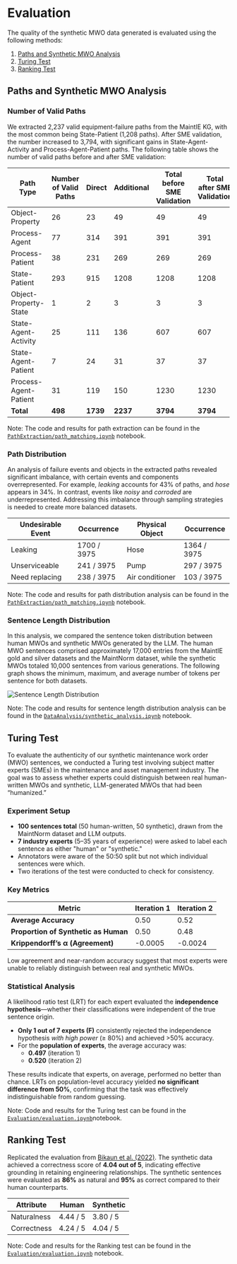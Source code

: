 # Evaluation

The quality of the synthetic MWO data generated is evaluated using the following methods:

1. [Paths and Synthetic MWO Analysis](#paths-and-synthetic-mwo-analysis)
2. [Turing Test](#turing-test)
3. [Ranking Test](#ranking-test)

## Paths and Synthetic MWO Analysis

### Number of Valid Paths 

We extracted 2,237 valid equipment-failure paths from the MaintIE KG, with the most common being State-Patient (1,208 paths). After SME validation, the number increased to 3,794, with significant gains in State-Agent-Activity and Process-Agent-Patient paths. The following table shows the number of valid paths before and after SME validation:

| Path Type               | Number of Valid Paths | Direct | Additional | Total before SME Validation | Total after SME Validation |
|-------------------------|-----------------------|--------|------------|-----------------------------|----------------------------|
| Object-Property         | 26                    | 23     | 49         | 49                          | 49                         |
| Process-Agent           | 77                    | 314    | 391        | 391                         | 391                        |
| Process-Patient         | 38                    | 231    | 269        | 269                         | 269                        |
| State-Patient           | 293                   | 915    | 1208       | 1208                        | 1208                       |
| Object-Property-State   | 1                     | 2      | 3          | 3                           | 3                          |
| State-Agent-Activity    | 25                    | 111    | 136        | 607                         | 607                        |
| State-Agent-Patient     | 7                     | 24     | 31         | 37                          | 37                         |
| Process-Agent-Patient   | 31                    | 119    | 150        | 1230                        | 1230                       |
| **Total**               | **498**               | **1739**| **2237**   | **3794**                     | **3794**                    |

Note: The code and results for path extraction can be found in the [`PathExtraction/path_matching.ipynb`](https://github.com/nlp-tlp/Hons24_AllisonLau/blob/main/PathExtraction/path_matching.ipynb) notebook.

### Path Distribution

An analysis of failure events and objects in the extracted paths revealed significant imbalance, with certain events and components overrepresented. For example, *leaking* accounts for 43% of paths, and *hose* appears in 34%. In contrast, events like *noisy* and *corroded* are underrepresented. Addressing this imbalance through sampling strategies is needed to create more balanced datasets.

| Undesirable Event    | Occurrence      | Physical Object   | Occurrence      |
|----------------------|-----------------|-------------------|-----------------|
| Leaking              | 1700 / 3975     | Hose              | 1364 / 3975     |
| Unserviceable        | 241 / 3975      | Pump              | 297 / 3975      |
| Need replacing       | 238 / 3975      | Air conditioner   | 103 / 3975      |

Note: The code and results for path distribution analysis can be found in the [`PathExtraction/path_matching.ipynb`](https://github.com/nlp-tlp/Hons24_AllisonLau/blob/main/PathExtraction/path_matching.ipynb) notebook.

### Sentence Length Distribution

In this analysis, we compared the sentence token distribution between human MWOs and synthetic MWOs generated by the LLM. The human MWO sentences comprised approximately 17,000 entries from the MaintIE gold and silver datasets and the MaintNorm dataset, while the synthetic MWOs totaled 10,000 sentences from various generations. The following graph shows the minimum, maximum, and average number of tokens per sentence for both datasets. 

![Sentence Length Distribution](Images/num_tokens.png)

Note: The code and results for sentence length distribution analysis can be found in the [`DataAnalysis/synthetic_analysis.ipynb`](https://github.com/nlp-tlp/Hons24_AllisonLau/blob/main/DataAnalysis/synthetic_analysis.ipynb) notebook.

## Turing Test

To evaluate the authenticity of our synthetic maintenance work order (MWO) sentences, we conducted a Turing test involving subject matter experts (SMEs) in the maintenance and asset management industry. The goal was to assess whether experts could distinguish between real human-written MWOs and synthetic, LLM-generated MWOs that had been “humanized.”

### Experiment Setup

- **100 sentences total** (50 human-written, 50 synthetic), drawn from the MaintNorm dataset and LLM outputs.
- **7 industry experts** (5–35 years of experience) were asked to label each sentence as either "human" or "synthetic."
- Annotators were aware of the 50:50 split but not which individual sentences were which.
- Two iterations of the test were conducted to check for consistency.

### Key Metrics

| Metric                                | Iteration 1 | Iteration 2 |
|---------------------------------------|-------------|-------------|
| **Average Accuracy**                  | 0.50        | 0.52        |
| **Proportion of Synthetic as Human**  | 0.50        | 0.48        |
| **Krippendorff’s α (Agreement)**      | -0.0005     | -0.0024     |

Low agreement and near-random accuracy suggest that most experts were unable to reliably distinguish between real and synthetic MWOs.

### Statistical Analysis

A likelihood ratio test (LRT) for each expert evaluated the **independence hypothesis**—whether their classifications were independent of the true sentence origin.

- **Only 1 out of 7 experts (F)** consistently rejected the independence hypothesis *with high power* (≥ 80%) and achieved >50% accuracy.
- For the **population of experts**, the average accuracy was:
  - **0.497** (iteration 1)
  - **0.520** (iteration 2)

These results indicate that experts, on average, performed no better than chance. LRTs on population-level accuracy yielded **no significant difference from 50%**, confirming that the task was effectively indistinguishable from random guessing.

Note: Code and results for the Turing test can be found in the [`Evaluation/evaluation.ipynb`](https://github.com/nlp-tlp/Hons24_AllisonLau/blob/main/Evaluation/evaluation.ipynb)notebook.

## Ranking Test

Replicated the evaluation from [Bikaun et al. (2022)](https://github.com/nlp-tlp/cfg_technical_short_text). The synthetic data achieved a correctness score of **4.04 out of 5**, indicating effective grounding in retaining engineering relationships. The synthetic sentences were evaluated as **86%** as natural and **95%** as correct compared to their human counterparts.

| Attribute     | Human         | Synthetic   |
|---------------|---------------|-------------|
| Naturalness   | 4.44 / 5      | 3.80 / 5    |
| Correctness   | 4.24 / 5      | 4.04 / 5    |

Note: Code and results for the Ranking test can be found in the [`Evaluation/evaluation.ipynb`](https://github.com/nlp-tlp/Hons24_AllisonLau/blob/main/Evaluation/evaluation.ipynb) notebook.